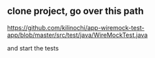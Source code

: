 clone project, go over this path 
-
https://github.com/kilinochi/app-wiremock-test-app/blob/master/src/test/java/WireMockTest.java

and start the tests